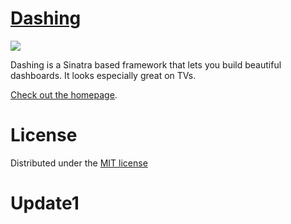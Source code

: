 # [Dashing](http://shopify.github.com/dashing)
![](https://api.travis-ci.org/Shopify/dashing.png)

Dashing is a Sinatra based framework that lets you build beautiful dashboards. It looks especially great on TVs.

[Check out the homepage](http://shopify.github.com/dashing).

# License
Distributed under the [MIT license](https://github.com/Shopify/dashing/blob/master/MIT-LICENSE)

# Update1